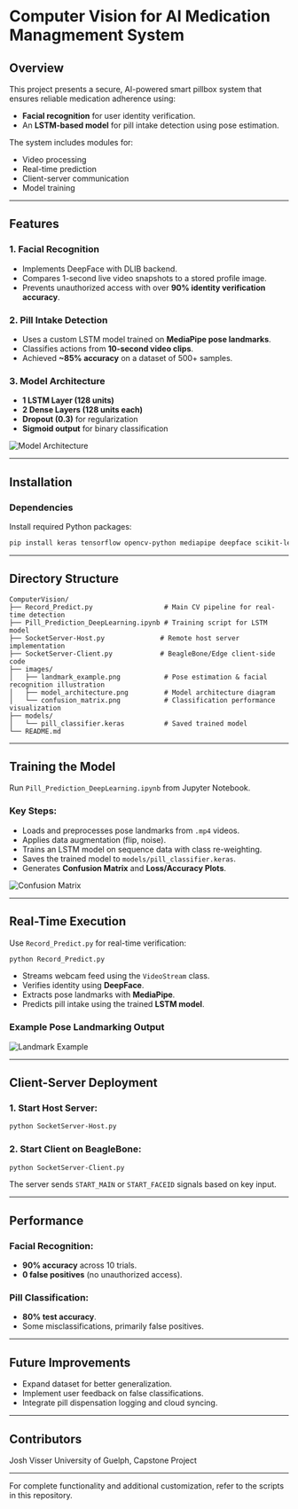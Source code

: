 # Computer Vision for AI Medication Managmement System

## Overview

This project presents a secure, AI-powered smart pillbox system that ensures reliable medication adherence using:

- **Facial recognition** for user identity verification.
- An **LSTM-based model** for pill intake detection using pose estimation.

The system includes modules for:
- Video processing
- Real-time prediction
- Client-server communication
- Model training

---

## Features

### 1. Facial Recognition
- Implements DeepFace with DLIB backend.
- Compares 1-second live video snapshots to a stored profile image.
- Prevents unauthorized access with over **90% identity verification accuracy**.

### 2. Pill Intake Detection
- Uses a custom LSTM model trained on **MediaPipe pose landmarks**.
- Classifies actions from **10-second video clips**.
- Achieved **~85% accuracy** on a dataset of 500+ samples.

### 3. Model Architecture
- **1 LSTM Layer (128 units)**
- **2 Dense Layers (128 units each)**
- **Dropout (0.3)** for regularization
- **Sigmoid output** for binary classification

![Model Architecture](Images/Capstone-LSTM-Diagram.png)

---

## Installation

### Dependencies

Install required Python packages:

```bash
pip install keras tensorflow opencv-python mediapipe deepface scikit-learn matplotlib paramiko keyboard
```

---

## Directory Structure

```
ComputerVision/
├── Record_Predict.py                  # Main CV pipeline for real-time detection
├── Pill_Prediction_DeepLearning.ipynb # Training script for LSTM model
├── SocketServer-Host.py              # Remote host server implementation
├── SocketServer-Client.py            # BeagleBone/Edge client-side code
├── images/
│   ├── landmark_example.png           # Pose estimation & facial recognition illustration
│   ├── model_architecture.png         # Model architecture diagram
│   └── confusion_matrix.png           # Classification performance visualization
├── models/
│   └── pill_classifier.keras          # Saved trained model
└── README.md
```

---

## Training the Model

Run `Pill_Prediction_DeepLearning.ipynb` from Jupyter Notebook.

### Key Steps:
- Loads and preprocesses pose landmarks from `.mp4` videos.
- Applies data augmentation (flip, noise).
- Trains an LSTM model on sequence data with class re-weighting.
- Saves the trained model to `models/pill_classifier.keras`.
- Generates **Confusion Matrix** and **Loss/Accuracy Plots**.

![Confusion Matrix](Images/Final_ConfusionMatrix.png)

---

## Real-Time Execution

Use `Record_Predict.py` for real-time verification:

```bash
python Record_Predict.py
```

- Streams webcam feed using the `VideoStream` class.
- Verifies identity using **DeepFace**.
- Extracts pose landmarks with **MediaPipe**.
- Predicts pill intake using the trained **LSTM model**.

### Example Pose Landmarking Output

![Landmark Example](Images/Landmarked.png)

---

## Client-Server Deployment

### 1. Start Host Server:
```bash
python SocketServer-Host.py
```

### 2. Start Client on BeagleBone:
```bash
python SocketServer-Client.py
```

The server sends `START_MAIN` or `START_FACEID` signals based on key input.

---

## Performance

### Facial Recognition:
- **90% accuracy** across 10 trials.
- **0 false positives** (no unauthorized access).

### Pill Classification:
- **80% test accuracy**.
- Some misclassifications, primarily false positives.

---

## Future Improvements

- Expand dataset for better generalization.
- Implement user feedback on false classifications.
- Integrate pill dispensation logging and cloud syncing.



---


## Contributors

Josh Visser
University of Guelph, Capstone Project

---

For complete functionality and additional customization, refer to the scripts in this repository.
